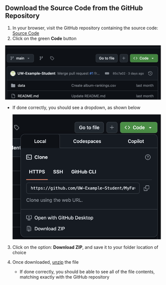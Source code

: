 ## Download the Source Code from the GitHub Repository

1) In your browser, visit the GitHub repository containing the source code: [Source Code](https://github.com/UW-Example-Student/MyFavoriteAlbums)
2) Click on the green **Code** button
   
  ![Source 1](396_1.png)


   - If done correctly, you should see a dropdown, as shown below

      <img src="396_2.png" alt="Dropdown Zip" width="500"/>

3) Click on the option: **Download ZIP**, and save it to your folder location of choice

4) Once downloaded, [unzip](https://support.microsoft.com/en-us/windows/zip-and-unzip-files-8d28fa72-f2f9-712f-67df-f80cf89fd4e5) the file
   - If done correctly, you should be able to see all of the file contents, matching exactly with the GitHub repository
